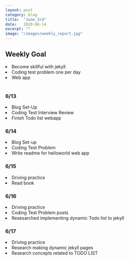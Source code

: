 ```yaml
---
layout: post
category: blog
title:  "June_3rd"
date:   2020-06-14
excerpt: ""
image: "/images/weekly_report.jpg"
---
```


## Weekly Goal
<li>Become skillful with jekyll</li>
<li>Coding test problem one per day</li>
<li>Web app</li>
<br>

### 6/13
<div class = "box">
<li>Blog Set-Up</li>
<li>Coding Test Interview Review</li>
<li>Finish Todo list webapp</li>
</div>

### 6/14
<div class = "box">
<li>Blog Set-up</li>
<li>Coding Test Problem</li>
<li>Write readme for helloworld web app</li>
</div>

### 6/15
<div class = "box">
<li>Driving practice</li>
<li>Read book</li>
</div>

### 6/16
<div class = "box">
<li>Driving practice</li>
<li>Coding Test Problem posts</li>
<li>Resesarched implementing dynamic Todo list to jekyll</li>
</div>

### 6/17
<div class = "box">
<li>Driving practice</li>
<li>Research making dynamic jekyll pages</li>
<li>Research concepts related to TODO LIST</li>
</div>